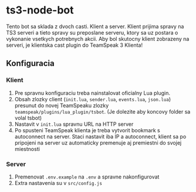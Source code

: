 # ts3-node-bot
Tento bot sa sklada z dvoch casti. Klient a server. Klient prijima spravy na TS3 serveri a tieto spravy su preposlane serveru, ktory sa uz postara o vykonanie vsetkych potrebnych akcii. Aby bol skutocny klient zobrazeny na serveri, je klientska cast plugin do TeamSpeak 3 Klienta!

## Konfiguracia
### Klient
1. Pre spravnu konfiguraciu treba nainstalovat oficialny Lua plugin. 
2. Obsah zlozky client (`init.lua`, `sender.lua`, `events.lua`, `json.lua`) presunut do novej TeamSpeaku zlozky `teamspeak/plugins/lua_plugin/tsbot`. (Je dolezite aby koncovy folder sa volal tsbot)
3. Nastavit v `init.lua` spravnu URL na HTTP server
4. Po spusteni TeamSpeak klienta je treba vytvorit bookmark s autoconnect na server. Staci nastavit iba IP a autoconnect, klient sa po pripojeni na server uz automaticky premenuje aj premiestni do svojej miestnosti

### Server
1. Premenovat `.env.example` na `.env` a spravne nakonfigurovat
2. Extra nastavenia su v `src/config.js`
